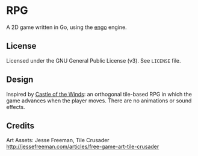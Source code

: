 # RPG

A 2D game written in Go, using the [engo](https://www.github.com/EngoEngine/engo)
engine.

## License

Licensed under the GNU General Public License (v3). See `LICENSE`
file.

## Design

Inspired by
[Castle of the Winds](https://en.wikipedia.org/wiki/Castle_of_the_Winds): an
orthogonal tile-based RPG in which the game advances when the player moves. There
are no animations or sound effects.

## Credits

Art Assets: Jesse Freeman, Tile Crusader
http://jessefreeman.com/articles/free-game-art-tile-crusader
